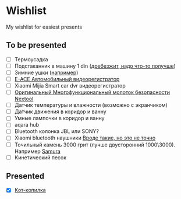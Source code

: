 # Wishlist
My wishlist for easiest presents


## To be presented

- [ ] Термоусадка
- [ ] Подстаканник в машину 1 din ([дребезжит, надо что-то получше](https://aliexpress.ru/item/4001271879105.html))
- [ ] Зимние ушки ([например](https://ushkin-magazin.ru/catalog/modeli_180s_man/))
- [ ] [E-ACE Автомобильный видеорегистратор](https://aliexpress.ru/item/32894922089.html)
- [ ] Xiaomi Mijia Smart car dvr видеорегистратор
- [ ] [Оригинальный Многофункциональный молоток безопасности Nextool](https://aliexpress.ru/item/1005001483059623.html)
- [ ] Датчик температуры и влажности (возможно с экранчиком)
- [ ] Датчик движения в коридор и ванну
- [ ] Умные лампочки в коридор и ванну
- [ ] aqara hub
- [ ] Bluetooth колонка JBL или SONY?
- [ ] Xiaomi bluetooth наушники [Вроде такие, но это не точно](https://market.yandex.ru/product--besprovodnye-naushniki-xiaomi-mi-true-wireless-earbuds-basic-s/771379005)
- [ ] Точильный камень 3000 грит (лучше двусторонний 1000\3000). Например [Samura](https://www.samura.ru/catalog/aksessuary_samura/kamni_tochilnye/kombinirovannye/scs_1300m/)
- [ ] Кинетический песок

## Presented
- [x] [Кот-копилка](https://totoro-shop.ru/toilet-paper-holder-24)

